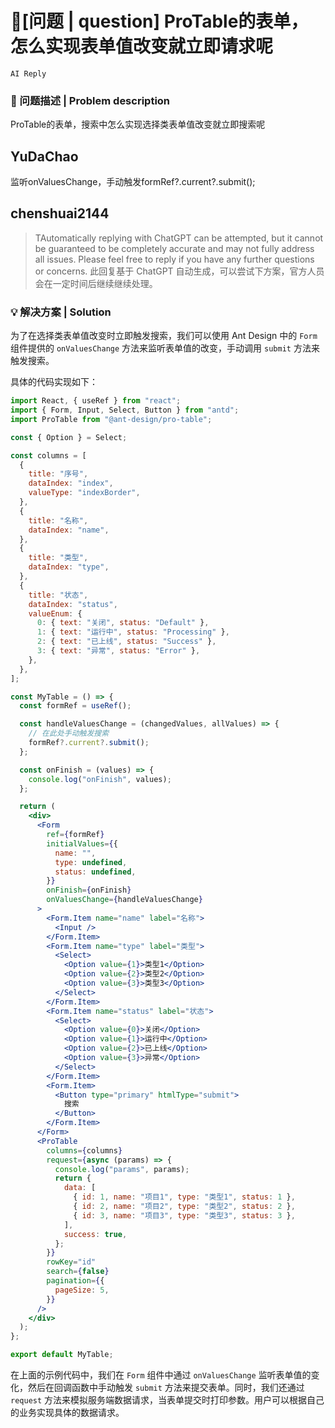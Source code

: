 # 🧐[问题 | question] ProTable的表单，怎么实现表单值改变就立即请求呢

`AI Reply`

### 🧐 问题描述 | Problem description

<!--
详细地描述问题，让大家都能理解
Describe the problem in detail so that everyone can understand it
-->

ProTable的表单，搜索中怎么实现选择类表单值改变就立即搜索呢

## YuDaChao

监听onValuesChange，手动触发formRef?.current?.submit();

## chenshuai2144

> TAutomatically replying with ChatGPT can be attempted, but it cannot be guaranteed to be completely accurate and may not fully address all issues. Please feel free to reply if you have any further questions or concerns.
> 此回复基于 ChatGPT 自动生成，可以尝试下方案，官方人员会在一定时间后继续继续处理。

### 💡 解决方案 | Solution

为了在选择类表单值改变时立即触发搜索，我们可以使用 Ant Design 中的 `Form` 组件提供的 `onValuesChange` 方法来监听表单值的改变，手动调用 `submit` 方法来触发搜索。

具体的代码实现如下：

```jsx
import React, { useRef } from "react";
import { Form, Input, Select, Button } from "antd";
import ProTable from "@ant-design/pro-table";

const { Option } = Select;

const columns = [
  {
    title: "序号",
    dataIndex: "index",
    valueType: "indexBorder",
  },
  {
    title: "名称",
    dataIndex: "name",
  },
  {
    title: "类型",
    dataIndex: "type",
  },
  {
    title: "状态",
    dataIndex: "status",
    valueEnum: {
      0: { text: "关闭", status: "Default" },
      1: { text: "运行中", status: "Processing" },
      2: { text: "已上线", status: "Success" },
      3: { text: "异常", status: "Error" },
    },
  },
];

const MyTable = () => {
  const formRef = useRef();

  const handleValuesChange = (changedValues, allValues) => {
    // 在此处手动触发搜索
    formRef?.current?.submit();
  };

  const onFinish = (values) => {
    console.log("onFinish", values);
  };

  return (
    <div>
      <Form
        ref={formRef}
        initialValues={{
          name: "",
          type: undefined,
          status: undefined,
        }}
        onFinish={onFinish}
        onValuesChange={handleValuesChange}
      >
        <Form.Item name="name" label="名称">
          <Input />
        </Form.Item>
        <Form.Item name="type" label="类型">
          <Select>
            <Option value={1}>类型1</Option>
            <Option value={2}>类型2</Option>
            <Option value={3}>类型3</Option>
          </Select>
        </Form.Item>
        <Form.Item name="status" label="状态">
          <Select>
            <Option value={0}>关闭</Option>
            <Option value={1}>运行中</Option>
            <Option value={2}>已上线</Option>
            <Option value={3}>异常</Option>
          </Select>
        </Form.Item>
        <Form.Item>
          <Button type="primary" htmlType="submit">
            搜索
          </Button>
        </Form.Item>
      </Form>
      <ProTable
        columns={columns}
        request={async (params) => {
          console.log("params", params);
          return {
            data: [
              { id: 1, name: "项目1", type: "类型1", status: 1 },
              { id: 2, name: "项目2", type: "类型2", status: 2 },
              { id: 3, name: "项目3", type: "类型3", status: 3 },
            ],
            success: true,
          };
        }}
        rowKey="id"
        search={false}
        pagination={{
          pageSize: 5,
        }}
      />
    </div>
  );
};

export default MyTable;
```

在上面的示例代码中，我们在 `Form` 组件中通过 `onValuesChange` 监听表单值的变化，然后在回调函数中手动触发 `submit` 方法来提交表单。同时，我们还通过 `request` 方法来模拟服务端数据请求，当表单提交时打印参数。用户可以根据自己的业务实现具体的数据请求。
